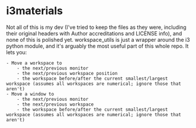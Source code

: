 # i3materials

Not all of this is my dev (I've tried to keep the files as they were, including their original headers with Author accreditations and LICENSE info), and none of this is polished yet. workspace_utils is just a wrapper around the i3 python module, and it's arguably the most useful part of this whole repo. It lets you:

	- Move a workspace to
		- the next/previous monitor
		- the next/previous workspace position
		- the workspace before/after the current smallest/largest workspace (assumes all workspaces are numerical; ignore those that aren't)
	- Move a window to
		- the next/previous monitor
		- the next/previous workspace
		- the workspace before/after the current smallest/largest workspace (assumes all workspaces are numerical; ignore those that aren't)

